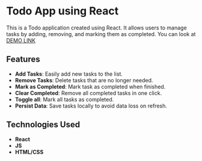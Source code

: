 # Todo App using React

This is a Todo application created using React. It allows users to manage tasks by adding, removing, and marking them as completed. You can look at [DEMO LINK](https://sofiatryasko.github.io/TO-DO-APP/)

## Features

- **Add Tasks**: Easily add new tasks to the list.
- **Remove Tasks**: Delete tasks that are no longer needed.
- **Mark as Completed**: Mark task as completed when finished.
- **Clear Completed**: Remove all completed tasks in one click.
- **Toggle all**: Mark all tasks as completed.
- **Persist Data**: Save tasks locally to avoid data loss on refresh.

## Technologies Used

- **React**
- **JS**
- **HTML/CSS**
